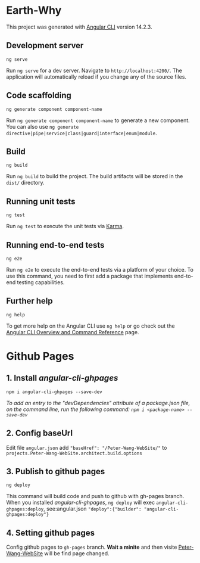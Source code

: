 # Earth-Why

This project was generated with [Angular CLI](https://github.com/angular/angular-cli) version 14.2.3.

## Development server
    ng serve
Run `ng serve` for a dev server. Navigate to `http://localhost:4200/`. The application will automatically reload if you change any of the source files.

## Code scaffolding
    ng generate component component-name
Run `ng generate component component-name` to generate a new component. You can also use `ng generate directive|pipe|service|class|guard|interface|enum|module`.

## Build
    ng build
Run `ng build` to build the project. The build artifacts will be stored in the `dist/` directory.

## Running unit tests
    ng test
Run `ng test` to execute the unit tests via [Karma](https://karma-runner.github.io).

## Running end-to-end tests
    ng e2e
Run `ng e2e` to execute the end-to-end tests via a platform of your choice. To use this command, you need to first add a package that implements end-to-end testing capabilities.

## Further help
    ng help
To get more help on the Angular CLI use `ng help` or go check out the [Angular CLI Overview and Command Reference](https://angular.io/cli) page.

# Github Pages
## 1. Install *angular-cli-ghpages*
    npm i angular-cli-ghpages --save-dev

 *To add an entry to the "devDependencies" attribute of a package.json file, on the command line, run the following command:
```npm i <package-name> --save-dev```*


## 2. Config baseUrl
Edit file `angular.json` add `"baseHref": "/Peter-Wang-WebSite/"` to `projects.Peter-Wang-WebSite.architect.build.options`

## 3. Publish to github pages
    ng deploy
 This command will build code and push to github with gh-pages branch. When you installed *angular-cli-ghpages*, `ng deploy` will exec `angular-cli-ghpages:deploy`, see:angular.json `"deploy":{"builder": "angular-cli-ghpages:deploy"}`

## 4. Setting github pages
Config github pages to `gh-pages` branch. 
**Wait a minite** and then visite [Peter-Wang-WebSite](https://solarisy.github.io/Peter-Wang-WebSite) will be find page changed.